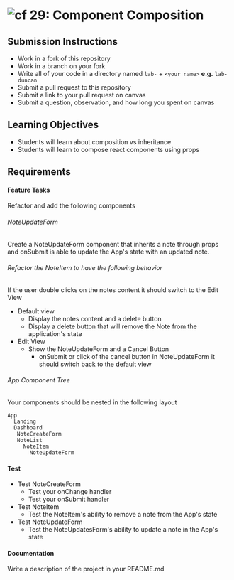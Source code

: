 ![cf](http://i.imgur.com/7v5ASc8.png) 29: Component Composition
===

## Submission Instructions
  * Work in a fork of this repository
  * Work in a branch on your fork
  * Write all of your code in a directory named `lab-` + `<your name>` **e.g.** `lab-duncan`
  * Submit a pull request to this repository
  * Submit a link to your pull request on canvas
  * Submit a question, observation, and how long you spent on canvas

## Learning Objectives
* Students will learn about composition vs inheritance
* Students will learn to compose react components using props

## Requirements

#### Feature Tasks
Refactor and add the following components

###### NoteUpdateForm
Create a NoteUpdateForm component that inherits a note through props and onSubmit is able to update the App's state with an updated note.

###### Refactor the NoteItem to have the following behavior
If the user double clicks on the notes content it should switch to the Edit View
* Default view
  * Display the notes content and a delete button
  * Display a delete button that will remove the Note from the application's state
* Edit View
  * Show the NoteUpdateForm and a Cancel Button
    * onSubmit or click of the cancel button in NoteUpdateForm it should switch back to the default view

###### App Component Tree
Your components should be nested in the following layout
```
App
  Landing
  Dashboard
   NoteCreateForm
   NoteList
     NoteItem
       NoteUpdateForm
```

#### Test
* Test NoteCreateForm
  * Test your onChange handler
  * Test your onSubmit handler
* Test NoteItem
  * Test the NoteItem's ability to remove a note from the App's state
* Test NoteUpdateForm
  * Test the NoteUpdatesForm's ability to update a note in the App's state

#### Documentation
Write a description of the project in your README.md
